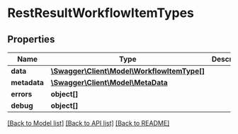 # RestResultWorkflowItemTypes

## Properties

 Name         | Type                                                                | Description | Notes      
--------------|---------------------------------------------------------------------|-------------|------------
 **data**     | [**\Swagger\Client\Model\WorkflowItemType[]**](WorkflowItemType.md) |             | [optional] 
 **metadata** | [**\Swagger\Client\Model\MetaData**](MetaData.md)                   |             | [optional] 
 **errors**   | **object[]**                                                        |             | [optional] 
 **debug**    | **object[]**                                                        |             | [optional] 

[[Back to Model list]](../README.md#documentation-for-models) [[Back to API list]](../README.md#documentation-for-api-endpoints) [[Back to README]](../README.md)


